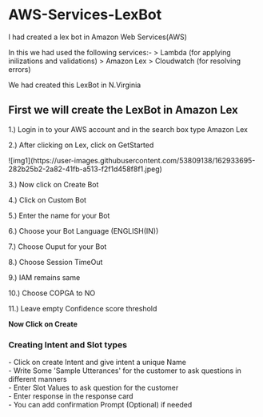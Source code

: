 # AWS-Services-LexBot
<p>
  I had created a lex bot in Amazon Web Services(AWS)
</p>
<p>
  In this we had used the following services:-
    > Lambda (for applying inilizations and validations)
    > Amazon Lex
    > Cloudwatch (for resolving errors)
</p>
<p> We had created this LexBot in N.Virginia</p>
<p><h2> First we will create the LexBot in Amazon Lex </h2></p>
<p>1.) Login in to your AWS account and in the search box type Amazon Lex</p>
<p>2.) After clicking on Lex, click on GetStarted </p> 
<p> ![img1](https://user-images.githubusercontent.com/53809138/162933695-282b25b2-2a82-41fb-a513-f2f1d458f8f1.jpeg) </p>
<p>3.) Now click on Create Bot </p>
<p>4.) Click on Custom Bot</p>
<p>5.) Enter the name for your Bot</p>
<p>6.) Choose your Bot Language (ENGLISH(IN))</p>
<p>7.) Choose Ouput for your Bot</p>
<p>8.) Choose Session TimeOut </p>
<p>9.) IAM remains same</p>
<p>10.) Choose COPGA to NO </p>
<p>11.) Leave empty Confidence score threshold </p>
<p><b> Now Click on Create </b></p>
<h3> Creating Intent and Slot types </h3>
- Click on create Intent and give intent a unique Name<br>
- Write Some 'Sample Utterances' for the customer to ask questions in different manners<br>
- Enter Slot Values to ask question for the customer<br>
- Enter response in the response card<br>
- You can add confirmation Prompt (Optional) if needed<br>
